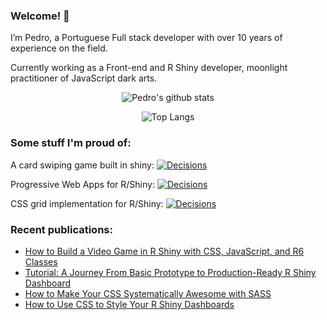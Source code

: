 ### Welcome! 👋

I’m Pedro, a Portuguese Full stack developer with over 10 years of experience on the field.

Currently working as a Front-end and R Shiny developer, moonlight practitioner of JavaScript dark arts.

<div align="center">

![Pedro's github stats](https://github-readme-stats.vercel.app/api?username=pedrocoutinhosilva&theme=graywhite&show_icons=true&count_private=true&hide=contribs,issues,prs)

![Top Langs](https://github-readme-stats.vercel.app/api/top-langs/?username=pedrocoutinhosilva&theme=graywhite&layout=compact)

</div>

### Some stuff I'm proud of:

A card swiping game built in shiny:
[![Decisions](https://github-readme-stats.vercel.app/api/pin/?username=pedrocoutinhosilva&repo=shiny.decisions&theme=graywhite)](https://github.com/pedrocoutinhosilva/shiny.decisions)

Progressive Web Apps for R/Shiny:
[![Decisions](https://github-readme-stats.vercel.app/api/pin/?username=pedrocoutinhosilva&repo=shiny.pwa&theme=graywhite)](https://github.com/pedrocoutinhosilva/shiny.pwa)

CSS grid implementation for R/Shiny:
[![Decisions](https://github-readme-stats.vercel.app/api/pin/?username=pedrocoutinhosilva&repo=shiny.grid&theme=graywhite)](https://github.com/pedrocoutinhosilva/shiny.grid)


### Recent publications:

<!--START_SECTION:blog_feed-->
* [How to Build a Video Game in R Shiny with CSS, JavaScript, and R6 Classes](https:&#x2F;&#x2F;appsilon.com&#x2F;is-it-possible-to-build-a-video-game-in-r-shiny&#x2F;)
* [Tutorial: A Journey From Basic Prototype to Production-Ready R Shiny Dashboard](https:&#x2F;&#x2F;appsilon.com&#x2F;journey-from-basic-prototype-to-production-ready-shiny-dashboard&#x2F;)
* [How to Make Your CSS Systematically Awesome with SASS](https:&#x2F;&#x2F;appsilon.com&#x2F;how-to-make-your-css-awesome-with-sass&#x2F;)
* [How to Use CSS to Style Your R Shiny Dashboards](https:&#x2F;&#x2F;appsilon.com&#x2F;howto-css-and-shiny&#x2F;)
<!--END_SECTION:blog_feed-->
